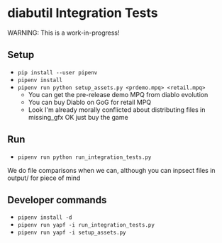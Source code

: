# diabutil Integration Tests

WARNING: This is a work-in-progress!

## Setup

* `pip install --user pipenv`
* `pipenv install`
* `pipenv run python setup_assets.py <prdemo.mpq> <retail.mpq>`
    * You can get the pre-release demo MPQ from diablo evolution
    * You can buy Diablo on GoG for retail MPQ
    * Look I'm already morally conflicted about distributing files in missing_gfx OK just buy the game

## Run

* `pipenv run python run_integration_tests.py`

We do file comparisons when we can, although you can inpsect files in output/ for piece of mind

## Developer commands

* `pipenv install -d`
* `pipenv run yapf -i run_integration_tests.py`
* `pipenv run yapf -i setup_assets.py`